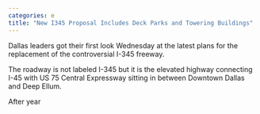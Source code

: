 ```yaml
---
categories: e
title: "New I345 Proposal Includes Deck Parks and Towering Buildings"
---
```


Dallas leaders got their first look Wednesday at the latest plans for the replacement of the controversial I-345 freeway.



The roadway is not labeled I-345 but it is the elevated highway connecting I-45 with US 75 Central Expressway sitting in between Downtown Dallas and Deep Ellum.



After year